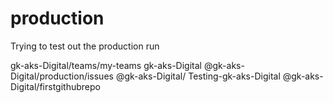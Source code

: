 # production
Trying to test out the production run

gk-aks-Digital/teams/my-teams
gk-aks-Digital
@gk-aks-Digital/production/issues
@gk-aks-Digital/
Testing-gk-aks-Digital
@gk-aks-Digital/firstgithubrepo